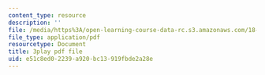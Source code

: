 ```yaml
---
content_type: resource
description: ''
file: /media/https%3A/open-learning-course-data-rc.s3.amazonaws.com/18-06sc-linear-algebra-fall-2011/e51c8ed02239a920bc13919fbde2a28e_2IdtqGM6KWU.pdf
file_type: application/pdf
resourcetype: Document
title: 3play pdf file
uid: e51c8ed0-2239-a920-bc13-919fbde2a28e
---
```

